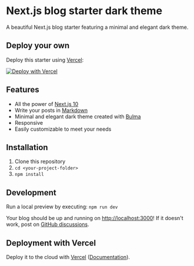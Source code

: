 # Next.js blog starter dark theme

A beautiful Next.js blog starter featuring a minimal and elegant dark theme.

## Deploy your own

Deploy this starter using [Vercel](https://vercel.com):

[![Deploy with Vercel](https://vercel.com/button)](https://vercel.com/import/git?c=1&s=git@github.com:riccardobevilacqua/nextjs-blog-starter-dark-theme.git)

## Features

- All the power of [Next.js 10](https://nextjs.org/blog/next-10)
- Write your posts in [Markdown](https://en.wikipedia.org/wiki/Markdown)
- Minimal and elegant dark theme created with [Bulma](https://bulma.io/)
- Responsive
- Easily customizable to meet your needs

## Installation

1. Clone this repository
1. `cd <your-project-folder>`
1. `npm install`

## Development

Run a local preview by executing: `npm run dev`

Your blog should be up and running on [http://localhost:3000](http://localhost:3000)! If it doesn't work, post on [GitHub discussions](https://github.com/vercel/next.js/discussions).

## Deployment with Vercel

Deploy it to the cloud with [Vercel](https://vercel.com) ([Documentation](https://nextjs.org/docs/deployment)).
